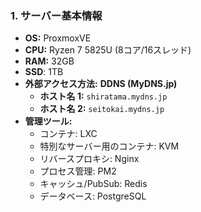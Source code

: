 ### 1. サーバー基本情報

-   **OS:** ProxmoxVE
-   **CPU:** Ryzen 7 5825U (8コア/16スレッド)
-   **RAM:** 32GB
-   **SSD**: 1TB
-   **外部アクセス方法:** **DDNS (MyDNS.jp)**
    -   **ホスト名 1:** `shiratama.mydns.jp`
    -   **ホスト名 2:** `seitokai.mydns.jp`
-   **管理ツール:**
    -   コンテナ: LXC
    -   特別なサーバー用のコンテナ: KVM
    -   リバースプロキシ: Nginx
    -   プロセス管理: PM2
    -   キャッシュ/PubSub: Redis
    -   データベース: PostgreSQL